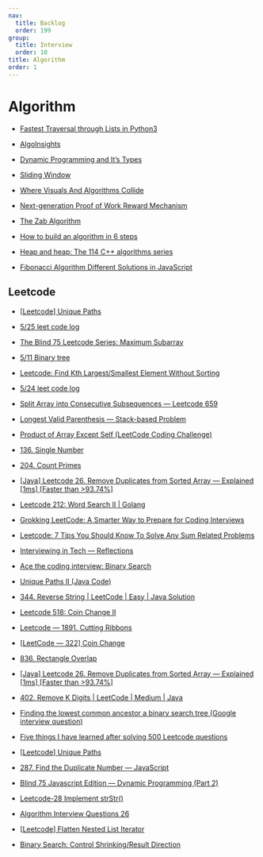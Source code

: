 ```yaml
---
nav:
  title: Backlog
  order: 199
group:
  title: Interview
  order: 10
title: Algorithm
order: 1
---
```


# Algorithm

- [Fastest Traversal through Lists in Python3](https://medium.com/@syedansab500/fastest-traversal-through-lists-in-python3-6f34660a7be5?source=topics_v2---------3-89--------------------7e124e5b_64e6_4aa4_ad61_33b0b0bab99d-------19)
- [AlgoInsights](https://medium.com/@nctnim/algoinsights-bcf2e59b8790?source=topics_v2---------5-89--------------------7e124e5b_64e6_4aa4_ad61_33b0b0bab99d-------19)
- [Dynamic Programming and It’s Types](https://medium.com/@devedroy/dynamic-programming-and-its-types-33b6f01d0ec6?source=topics_v2---------9-89--------------------7e124e5b_64e6_4aa4_ad61_33b0b0bab99d-------19)
- [Sliding Window](https://medium.com/@zhuting/sliding-window-b09806780d79?source=topics_v2---------23-89--------------------7e124e5b_64e6_4aa4_ad61_33b0b0bab99d-------19)
- [Where Visuals And Algorithms Collide](https://medium.com/@scopedoutcode/where-visuals-and-algorithms-collide-1f4c94a75bf9?source=topics_v2---------28-89--------------------7e124e5b_64e6_4aa4_ad61_33b0b0bab99d-------19)
- [Next-generation Proof of Work Reward Mechanism](https://medium.com/@deeper-network/next-generation-proof-of-work-reward-mechanism-a869126abb8?source=topics_v2---------4-86--------------------65f95563_8c46_4b07_91f6_b65798a85424-------19)
- [The Zab Algorithm](https://medium.com/@adityashete009/the-zab-algorithm-502781c54498?source=topics_v2---------8-89--------------------97c9e647_757f_4ede_9f36_3d6370b5c098-------19)

- [How to build an algorithm in 6 steps](https://medium.com/@voiceofshark/how-to-build-an-algorithm-in-6-steps-7e91d69ba5ed?source=topics_v2---------9-89--------------------97c9e647_757f_4ede_9f36_3d6370b5c098-------19)
- [Heap and heap: The 114 C++ algorithms series](https://medium.com/itnext/heap-and-heap-the-114-c-algorithms-series-1d4215ae9f0d?source=topics_v2---------5-89--------------------97c9e647_757f_4ede_9f36_3d6370b5c098-------19)
- [Fibonacci Algorithm Different Solutions in JavaScript](https://medium.com/@betomoedano01/fibonacci-algorithm-different-solutions-in-javascript-74cd1d2d38be?source=topics_v2---------4-89--------------------97c9e647_757f_4ede_9f36_3d6370b5c098-------19)



## Leetcode

- [[Leetcode\] Unique Paths](https://medium.com/@sarcas0705/leetcode-unique-paths-f035441fc856?source=topics_v2---------0-89--------------------69bce512_2795_4f0c_895b_9f48997bbb00-------19)
- [5/25 leet code log](https://medium.com/@sgnan1012/5-25-leet-code-log-42685e1962dc?source=topics_v2---------1-89--------------------69bce512_2795_4f0c_895b_9f48997bbb00-------19)
- [The Blind 75 Leetcode Series: Maximum Subarray](https://medium.com/@jonathan-ck-chao/the-blind-75-leetcode-series-maximum-subarray-e576794913e4?source=topics_v2---------2-89--------------------69bce512_2795_4f0c_895b_9f48997bbb00-------19)
- [5/11 Binary tree](https://medium.com/@sgnan1012/5-11-binary-tree-e15e824ce8a8?source=topics_v2---------3-89--------------------69bce512_2795_4f0c_895b_9f48997bbb00-------19)
- [Leetcode: Find Kth Largest/Smallest Element Without Sorting](https://medium.com/interviewnoodle/leetcode-find-kth-largest-smallest-element-without-sorting-77b92c75c890?source=topics_v2---------4-89--------------------69bce512_2795_4f0c_895b_9f48997bbb00-------19)
- [5/24 leet code log](https://medium.com/@sgnan1012/5-24-leet-code-log-bb9e1469002f?source=topics_v2---------5-89--------------------69bce512_2795_4f0c_895b_9f48997bbb00-------19)
- [Split Array into Consecutive Subsequences — Leetcode 659](https://medium.com/@gauriwankhade/split-array-into-consecutive-subsequences-leetcode-659-473f621847a9?source=topics_v2---------6-89--------------------69bce512_2795_4f0c_895b_9f48997bbb00-------19)
- [Longest Valid Parenthesis — Stack-based Problem](https://medium.com/@sudhirsinghshekhawat/longest-valid-parenthesis-stack-based-problem-eedd1f496657?source=topics_v2---------7-89--------------------69bce512_2795_4f0c_895b_9f48997bbb00-------19)
- [Product of Array Except Self (LeetCode Coding Challenge)](https://medium.com/@nwthomas/product-of-array-except-self-leetcode-coding-challenge-d8be088f2d28?source=topics_v2---------8-89--------------------69bce512_2795_4f0c_895b_9f48997bbb00-------19)
- [136. Single Number](https://medium.com/@ybkh811/136-single-number-9ceb4d61389e?source=topics_v2---------9-89--------------------69bce512_2795_4f0c_895b_9f48997bbb00-------19)
- [204. Count Primes](https://medium.com/@ybkh811/204-count-primes-4b2263d1e122?source=topics_v2---------10-89--------------------69bce512_2795_4f0c_895b_9f48997bbb00-------19)
- [[Java\] Leetcode 26. Remove Duplicates from Sorted Array — Explained [1ms] [Faster than >93.74%]](https://medium.com/@thepenguindogg/java-leetcode-26-remove-duplicates-from-sorted-array-explained-1ms-faster-than-93-74-6aabb63eda02?source=topics_v2---------11-89--------------------69bce512_2795_4f0c_895b_9f48997bbb00-------19)
- [Leetcode 212: Word Search II | Golang](https://blog.devgenius.io/leetcode-212-word-search-ii-golang-a509ad9f3316)

- [Grokking LeetCode: A Smarter Way to Prepare for Coding Interviews](https://medium.com/interviewnoodle/grokking-leetcode-a-smarter-way-to-prepare-for-coding-interviews-e86d5c9fe4e1?source=collection_home---4------0-----------------------)
- [Leetcode: 7 Tips You Should Know To Solve Any Sum Related Problems](https://medium.com/interviewnoodle/leetcode-7-tips-you-should-know-to-solve-any-sum-related-problems-709a1081a7a0?source=collection_home---4------0-----------------------)
- [Interviewing in Tech — Reflections](https://medium.com/@arpithamirwasia/interviewing-in-tech-reflections-a970efdbdbe7?source=topics_v2---------4-85--------------------f21750dd_eeea_4fcf_a14d_2ef70a40a7f7-------19)
- [Ace the coding interview: Binary Search](https://medium.com/@superfsm/ace-the-coding-interview-binary-search-58d5cf0f5c5a?source=topics_v2---------5-85--------------------f21750dd_eeea_4fcf_a14d_2ef70a40a7f7-------19)
- [Unique Paths II (Java Code)](https://medium.com/@anvitgogoa/unique-paths-ii-java-code-ae05d875ed5a?source=topics_v2---------9-85--------------------f21750dd_eeea_4fcf_a14d_2ef70a40a7f7-------19)
- [344. Reverse String | LeetCode | Easy | Java Solution](https://medium.com/@archanakc/344-reverse-string-leetcode-easy-java-solution-c1424562ec16?source=topics_v2---------10-85--------------------f21750dd_eeea_4fcf_a14d_2ef70a40a7f7-------19)
- [Leetcode 518: Coin Change II](https://medium.com/@andyangnyc/leetcode-518-coin-change-ii-bd156467a44d?source=topics_v2---------11-85--------------------f21750dd_eeea_4fcf_a14d_2ef70a40a7f7-------19)
- [Leetcode — 1891. Cutting Ribbons](https://medium.com/@saima.s.chaity/leetcode-1891-cutting-ribbons-a9d387480696?source=topics_v2---------14-85--------------------f21750dd_eeea_4fcf_a14d_2ef70a40a7f7-------19)
- [[LeetCode — 322\] Coin Change](https://medium.com/@katytong/leetcode-322-coin-change-3be2e92f8fcc?source=topics_v2---------15-85--------------------f21750dd_eeea_4fcf_a14d_2ef70a40a7f7-------19)
- [836. Rectangle Overlap](https://medium.com/@ybkh811/836-rectangle-overlap-7d19a68670b5?source=topics_v2---------16-85--------------------f21750dd_eeea_4fcf_a14d_2ef70a40a7f7-------19)
- [[Java\] Leetcode 26. Remove Duplicates from Sorted Array — Explained [1ms] [Faster than >93.74%]](https://medium.com/@thepenguindogg/java-leetcode-26-remove-duplicates-from-sorted-array-explained-1ms-faster-than-93-74-6aabb63eda02?source=topics_v2---------17-85--------------------f21750dd_eeea_4fcf_a14d_2ef70a40a7f7-------19)
- [402. Remove K Digits | LeetCode | Medium | Java](https://medium.com/@archanakc/402-remove-k-digits-leetcode-medium-java-ea7ff2bf7d0f?source=topics_v2---------18-85--------------------f21750dd_eeea_4fcf_a14d_2ef70a40a7f7-------19)
- [Finding the lowest common ancestor a binary search tree (Google interview question)](https://medium.com/@SantalTech/finding-the-lowest-common-ancestor-a-binary-search-tree-google-interview-question-6470ed255ce6?source=topics_v2---------19-85--------------------f21750dd_eeea_4fcf_a14d_2ef70a40a7f7-------19)
- [Five things I have learned after solving 500 Leetcode questions](https://medium.com/towards-data-science/five-things-i-have-learned-after-solving-500-leetcode-questions-b794c152f7a1?source=topics_v2---------1-88--------------------ac3abd6e_d7ea_4e2b_93ab_3b83f30c5212-------19)
- [[Leetcode\] Unique Paths](https://medium.com/@sarcas0705/leetcode-unique-paths-f035441fc856?source=topics_v2---------7-89--------------------d8f1ba95_e10a_45d1_bfaf_17f65302c026-------19)
- [287. Find the Duplicate Number — JavaScript](https://medium.com/traveling-light-taipei/287-find-the-duplicate-number-javascript-b473386f9505?source=topics_v2---------6-89--------------------d8f1ba95_e10a_45d1_bfaf_17f65302c026-------19)
- [Blind 75 Javascript Edition — Dynamic Programming (Part 2)](https://medium.com/@phongtlam/blind-75-javascript-edition-dynamic-programming-part-2-76df0ef3c64b?source=topics_v2---------5-89--------------------d8f1ba95_e10a_45d1_bfaf_17f65302c026-------19)
- [Leetcode-28 Implement strStr()](https://medium.com/@vish9940/leetcode-28-implement-strstr-3edef50969cc?source=topics_v2---------4-89--------------------d8f1ba95_e10a_45d1_bfaf_17f65302c026-------19)
- [Algorithm Interview Questions 26](https://medium.com/@fatikirli/algorithm-interview-questions-26-4ce27c7e90b6?source=topics_v2---------3-89--------------------d8f1ba95_e10a_45d1_bfaf_17f65302c026-------19)
- [[Leetcode\] Flatten Nested List Iterator](https://medium.com/@sarcas0705/leetcode-flatten-nested-list-iterator-a28d007e7100?source=topics_v2---------2-89--------------------d8f1ba95_e10a_45d1_bfaf_17f65302c026-------19)
- [Binary Search: Control Shrinking/Result Direction](https://medium.com/@superfsm/binary-search-control-shrinking-result-direction-5f63a8d8c6e0?source=topics_v2---------1-89--------------------d8f1ba95_e10a_45d1_bfaf_17f65302c026-------19)



